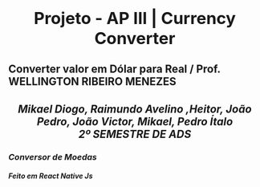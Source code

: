 
### <b><h1 align="center">Projeto - AP III | Currency Converter</h1></b>
## <p>Converter valor em Dólar para Real / Prof. WELLINGTON RIBEIRO MENEZES</p>
<h3></h3>
<h2 align="center"><i> Mikael Diogo, Raimundo Avelino ,Heitor, João Pedro, João Victor, Mikael, Pedro Ítalo <br> 2º SEMESTRE DE ADS </h2>


<h3>Conversor de Moedas</h3>
<h4>Feito em React Native Js</h4>
<img src=>


